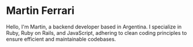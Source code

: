 # Martin Ferrari

Hello, I'm Martin, a backend developer based in Argentina. I specialize in Ruby, Ruby on Rails, and JavaScript, adhering to clean coding principles to ensure efficient and maintainable codebases.
